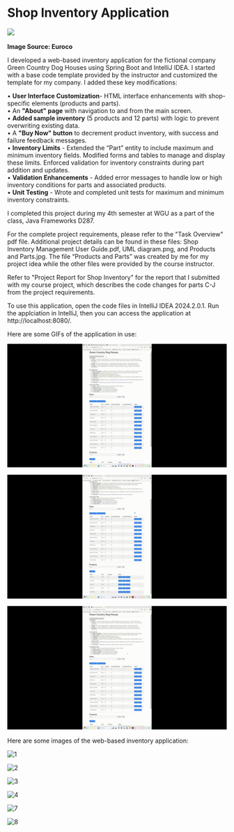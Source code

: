 # Shop Inventory Application

<img src="https://github.com/user-attachments/assets/be2dbf6d-7659-4ffe-9f72-12e05f6ee4c1" width="600" />

<strong>Image Source: Euroco</strong>


I developed a web-based inventory application for the fictional company Green Country Dog Houses using Spring Boot and IntelliJ IDEA.  I started with a base code template provided by the instructor and customized the template for my company.  I added these key modifications:

•	<strong>User Interface Customization</strong>- HTML interface enhancements with shop-specific elements (products and parts).<br>
•	An <strong>"About" page</strong> with navigation to and from the main screen.<br>
•	<strong>Added sample inventory</strong> (5 products and 12 parts) with logic to prevent overwriting existing data.<br>
•	A <strong>"Buy Now" button</strong> to decrement product inventory, with success and failure feedback messages.<br>
•	<strong>Inventory Limits</strong> - Extended the “Part” entity to include maximum and minimum inventory fields.  Modified forms and tables to manage and display these limits.  Enforced validation for inventory constraints during part addition and updates.<br>
•	<strong>Validation Enhancements</strong> - Added error messages to handle low or high inventory conditions for parts and associated products.<br>
•	<strong>Unit Testing</strong> - Wrote and completed unit tests for maximum and minimum inventory constraints.<br>

I completed this project during my 4th semester at WGU as a part of the class, Java Frameworks D287. 

For the complete project requirements, please refer to the "Task Overview" pdf file.  Additional project details can be found in these files: Shop Inventory Management User Guide.pdf, UML diagram.png, and Products and Parts.jpg.  The file “Products and Parts” was created by me for my project idea while the other files were provided by the course instructor.

Refer to "Project Report for Shop Inventory" for the report that I submitted with my course project, which describes the code changes for parts C-J from the project requirements.

To use this application, open the code files in IntelliJ IDEA 2024.2.0.1.  Run the applciation in IntelliJ, then you can access the application at http://localhost:8080/.

Here are some GIFs of the application in use:

![Shop Inventory Demo 1](./1.gif)

![Shop Inventory Demo 2](./2.gif)

![Shop Inventory Demo 3](./3.gif)

Here are some images of the web-based inventory application:

![1](https://github.com/user-attachments/assets/c7653d57-e974-4729-9eff-40f7067ca8fb)

![2](https://github.com/user-attachments/assets/84e5842d-29c8-4832-9fe0-a979af08705d)

![3](https://github.com/user-attachments/assets/10089ed1-f894-4845-8e7d-b589f6bce9f1)

![4](https://github.com/user-attachments/assets/8de53c78-7f50-4887-a6a7-0bf81dab7365)

![7](https://github.com/user-attachments/assets/71677297-4a81-4af1-8205-0fccf3c3c583)

![8](https://github.com/user-attachments/assets/d869115e-6008-42ad-86c1-3809e2b0df83)
